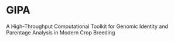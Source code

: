 # GIPA
A High-Throughput Computational Toolkit for Genomic Identity and Parentage Analysis in Modern Crop Breeding
